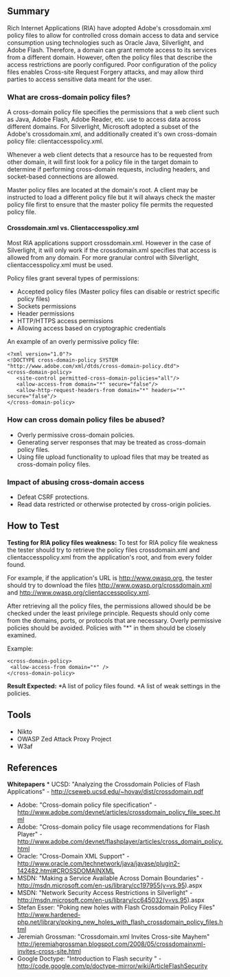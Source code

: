 ## Summary

Rich Internet Applications (RIA) have adopted Adobe's crossdomain.xml
policy files to allow for controlled cross domain access to data and
service consumption using technologies such as Oracle Java, Silverlight,
and Adobe Flash. Therefore, a domain can grant remote access to its
services from a different domain. However, often the policy files that
describe the access restrictions are poorly configured. Poor
configuration of the policy files enables Cross-site Request Forgery
attacks, and may allow third parties to access sensitive data meant for
the user.

### What are cross-domain policy files?

A cross-domain policy file specifies the permissions that a web client
such as Java, Adobe Flash, Adobe Reader, etc. use to access data across
different domains. For Silverlight, Microsoft adopted a subset of the
Adobe's crossdomain.xml, and additionally created it's own cross-domain
policy file: clientaccesspolicy.xml.

Whenever a web client detects that a resource has to be requested from
other domain, it will first look for a policy file in the target domain
to determine if performing cross-domain requests, including headers, and
socket-based connections are allowed.

Master policy files are located at the domain's root. A client may be
instructed to load a different policy file but it will always check the
master policy file first to ensure that the master policy file permits
the requested policy file.

#### Crossdomain.xml vs. Clientaccesspolicy.xml

Most RIA applications support crossdomain.xml. However in the case of
Silverlight, it will only work if the crossdomain.xml specifies that
access is allowed from any domain. For more granular control with
Silverlight, clientaccesspolicy.xml must be used.

Policy files grant several types of permissions:

  - Accepted policy files (Master policy files can disable or restrict
    specific policy files)
  - Sockets permissions
  - Header permissions
  - HTTP/HTTPS access permissions
  - Allowing access based on cryptographic credentials

An example of an overly permissive policy file:

    <?xml version="1.0"?>
    <!DOCTYPE cross-domain-policy SYSTEM
    "http://www.adobe.com/xml/dtds/cross-domain-policy.dtd">
    <cross-domain-policy>
       <site-control permitted-cross-domain-policies="all"/>
       <allow-access-from domain="*" secure="false"/>
       <allow-http-request-headers-from domain="*" headers="*" secure="false"/>
    </cross-domain-policy>

### How can cross domain policy files be abused?

  - Overly permissive cross-domain policies.
  - Generating server responses that may be treated as cross-domain
    policy files.
  - Using file upload functionality to upload files that may be treated
    as cross-domain policy files.

### Impact of abusing cross-domain access

  - Defeat CSRF protections.
  - Read data restricted or otherwise protected by cross-origin
    policies.

## How to Test

**Testing for RIA policy files weakness:**
To test for RIA policy file weakness the tester should try to retrieve
the policy files crossdomain.xml and clientaccesspolicy.xml from the
application's root, and from every folder found.

For example, if the application's URL is <http://www.owasp.org>, the
tester should try to download the files
<http://www.owasp.org/crossdomain.xml> and
<http://www.owasp.org/clientaccesspolicy.xml>.

After retrieving all the policy files, the permissions allowed should be
be checked under the least privilege principle. Requests should only
come from the domains, ports, or protocols that are necessary. Overly
permissive policies should be avoided. Policies with "\*" in them should
be closely examined.

Example:

    <cross-domain-policy>
     <allow-access-from domain="*" />
    </cross-domain-policy>

**Result Expected:**
\*A list of policy files found.
\*A list of weak settings in the policies.

## Tools

  - Nikto
  - OWASP Zed Attack Proxy Project
  - W3af

## References

**Whitepapers**
\* UCSD: "Analyzing the Crossdomain Policies of Flash Applications" -
<http://cseweb.ucsd.edu/~hovav/dist/crossdomain.pdf>

  - Adobe: "Cross-domain policy file specification" -
    <http://www.adobe.com/devnet/articles/crossdomain_policy_file_spec.html>
  - Adobe: "Cross-domain policy file usage recommendations for Flash
    Player" -
    <http://www.adobe.com/devnet/flashplayer/articles/cross_domain_policy.html>
  - Oracle: "Cross-Domain XML Support" -
    <http://www.oracle.com/technetwork/java/javase/plugin2-142482.html#CROSSDOMAINXML>
  - MSDN: "Making a Service Available Across Domain Boundaries" -
    <http://msdn.microsoft.com/en-us/library/cc197955(v=vs.95>).aspx
  - MSDN: "Network Security Access Restrictions in Silverlight" -
    <http://msdn.microsoft.com/en-us/library/cc645032(v=vs.95>).aspx
  - Stefan Esser: "Poking new holes with Flash Crossdomain Policy Files"
    <http://www.hardened-php.net/library/poking_new_holes_with_flash_crossdomain_policy_files.html>
  - Jeremiah Grossman: "Crossdomain.xml Invites Cross-site Mayhem"
    <http://jeremiahgrossman.blogspot.com/2008/05/crossdomainxml-invites-cross-site.html>
  - Google Doctype: "Introduction to Flash security " -
    <http://code.google.com/p/doctype-mirror/wiki/ArticleFlashSecurity>